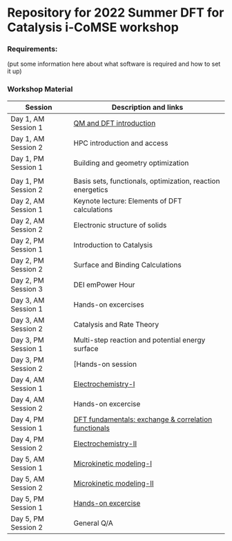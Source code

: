 # Repository for 2022 Summer DFT for Catalysis i-CoMSE workshop

### Requirements:
(put some information here about what software is required and how to set it up)

### Workshop Material

| Session             |   Description and links      |
|---------------------|---------------------|
| Day 1, AM Session 1 | [QM and DFT introduction](https://github.com/icomse/DFT_summer_2022/blob/main/Theory/DFT/Day%201-1%20QM%20Intro.pdf)     |              
| Day 1, AM Session 2 | HPC introduction and access |               
| Day 1, PM Session 1 | Building and geometry optimization     | 
|                     |                                        | 
| Day 1, PM Session 2 | Basis sets, functionals, optimization, reaction energetics              |
| Day 2, AM Session 1 | Keynote lecture: Elements of DFT calculations                |               
| Day 2, AM Session 2 | Electronic structure of solids      	      	    |           
| Day 2, PM Session 1 | Introduction to Catalysis        |               
| Day 2, PM Session 2 | Surface and Binding Calculations      	      	    |  
| Day 2, PM Session 3 | DEI emPower Hour      	      	    |   
| Day 3, AM Session 1 | Hands-on excercises    	      	    |            
| Day 3, AM Session 2 | Catalysis and Rate Theory     	      	    |               
| Day 3, PM Session 1 | Multi-step reaction and potential energy surface     	    |               
| Day 3, PM Session 2 | [Hands-on session      	      	    |             
| Day 4, AM Session 1 | [Electrochemistry-I](https://github.com/icomse/DFT_summer_2022/blob/main/Theory/DFT/Day%204-1%20DFT%20for%20Electrocatalysis.pdf)   	      	    |               
| Day 4, AM Session 2 | Hands-on excercise      	      	    |               
| Day 4, PM Session 1 | [DFT fundamentals: exchange & correlation functionals](https://github.com/icomse/DFT_summer_2022/blob/main/Theory/DFT/Day%201-3%20XC%20functionals.pdf) 	   	    |               
| Day 4, PM Session 2 | [Electrochemistry-II](https://github.com/icomse/DFT_summer_2022/blob/main/Theory/DFT/Day%204-1%20DFT%20for%20Electrocatalysis.pdf)    	      	    |               
| Day 5, AM Session 1 | [Microkinetic modeling-I](https://github.com/icomse/DFT_summer_2022/blob/main/Theory/MKM/Medford-MKM1.pdf)  	      	    |             
| Day 5, AM Session 2 | [Microkinetic modeling-II](https://github.com/icomse/DFT_summer_2022/blob/main/Theory/MKM/Medford-MKM2.pdf)     	      	    |             
| Day 5, PM Session 1 | [Hands-on excercise](https://github.com/icomse/DFT_summer_2022/tree/main/Exercises/MKM)      	      	    |             
| Day 5, PM Session 2 | General Q/A      	      	    |             

